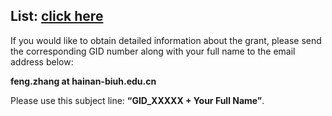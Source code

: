 
## List: [click here](https://pan.baidu.com/s/1OAQxck0xsWrOIFtUUm0sPg?pwd=xecv)

If you would like to obtain detailed information about the grant,
please send the corresponding GID number along with your full name to the email address below:

<b>feng.zhang at hainan-biuh.edu.cn</b> 

Please use this subject line: <b>“GID_XXXXX + Your Full Name”</b>.

<br>

